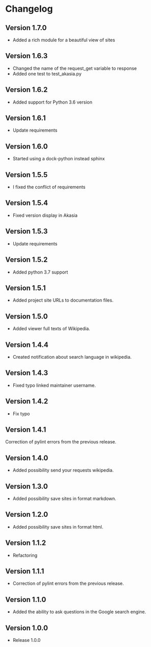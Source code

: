 Changelog
=========

Version 1.7.0
-------------

- Added a rich module for a beautiful view of sites

Version 1.6.3
-------------

- Changed the name of the request\_get variable to response
- Added one test to test\_akasia.py

Version 1.6.2
-------------

- Added support for Python 3.6 version

Version 1.6.1
-------------

- Update requirements

Version 1.6.0
-------------

- Started using a dock-python instead sphinx

Version 1.5.5
-------------

- I fixed the conflict of requirements

Version 1.5.4
-------------

- Fixed version display in Akasia

Version 1.5.3
-------------

- Update requirements

Version 1.5.2
-------------

- Added python 3.7 support

Version 1.5.1
-------------

- Added project site URLs to documentation files.

Version 1.5.0
-------------

- Added viewer full texts of Wikipedia.

Version 1.4.4
-------------

- Created notification about search language in wikipedia.

Version 1.4.3
-------------

- Fixed typo linked maintainer username.

Version 1.4.2
-------------

- Fix typo

Version 1.4.1
-------------

Correction of pylint errors from the previous release.

Version 1.4.0
-------------

- Added possibility send your requests wikipedia.

Version 1.3.0
-------------

- Added possibility save sites in format markdown.

Version 1.2.0
-------------

- Added possibility save sites in format html.

Version 1.1.2
-------------

- Refactoring

Version 1.1.1
-------------

- Correction of pylint errors from the previous release.

Version 1.1.0
-------------

- Added the ability to ask questions in the Google search engine.

Version 1.0.0
-------------

- Release 1.0.0
